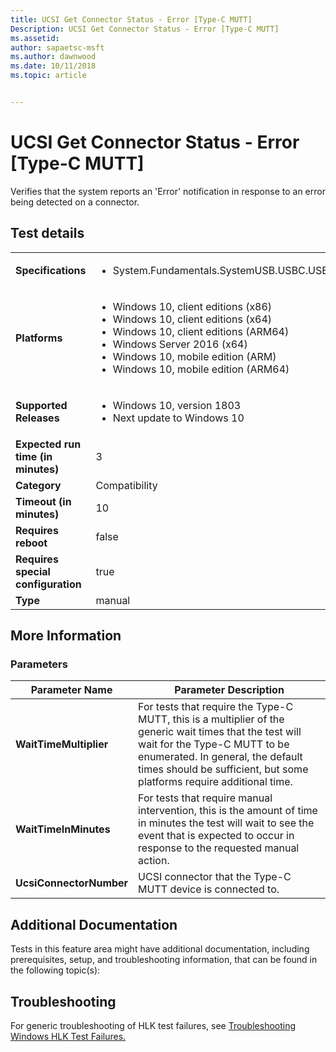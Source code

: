 ```yaml
---
title: UCSI Get Connector Status - Error [Type-C MUTT]
Description: UCSI Get Connector Status - Error [Type-C MUTT]
ms.assetid: 
author: sapaetsc-msft
ms.author: dawnwood
ms.date: 10/11/2018
ms.topic: article


---
```


# UCSI Get Connector Status - Error [Type-C MUTT]

Verifies that the system reports an 'Error' notification in response to an error being detected on a connector.

## Test details
|||
|---|---|
| **Specifications**  | <ul><li>System.Fundamentals.SystemUSB.USBC.USBTypeCUCSI.USBTypeCUCSI</li></ul> |  
| **Platforms**   | <ul><li>Windows 10, client editions (x86)</li><li>Windows 10, client editions (x64)</li><li>Windows 10, client editions (ARM64)</li><li>Windows Server 2016 (x64)</li><li>Windows 10, mobile edition (ARM)</li><li>Windows 10, mobile edition (ARM64)</li></ul> |
| **Supported Releases** | <ul><li>Windows 10, version 1803</li><li>Next update to Windows 10</li></ul> |
|**Expected run time (in minutes)**| 3 |
|**Category**| Compatibility |
|**Timeout (in minutes)**| 10 |
|**Requires reboot**| false |
|**Requires special configuration**| true |
|**Type**| manual |

## More Information
### Parameters
| Parameter Name | Parameter Description |
| --- | --- |
| **WaitTimeMultiplier** | For tests that require the Type-C MUTT, this is a multiplier of the generic wait times that the test will wait for the Type-C MUTT to be enumerated. In general, the default times should be sufficient, but some platforms require additional time. |
| **WaitTimeInMinutes** | For tests that require manual intervention, this is the amount of time in minutes the test will wait to see the event that is expected to occur in response to the requested manual action. |
| **UcsiConnectorNumber** | UCSI connector that the Type-C MUTT device is connected to. |


## Additional Documentation
Tests in this feature area might have additional documentation, including prerequisites, setup, and troubleshooting information, that can be found in the following topic(s): 


## Troubleshooting
For generic troubleshooting of HLK test failures, see [Troubleshooting Windows HLK Test Failures.](..\user\troubleshooting-windows-hlk-test-failures.md)